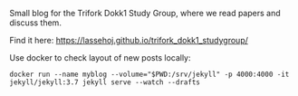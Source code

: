 Small blog for the Trifork Dokk1 Study Group, where we read papers and discuss them.

Find it here: https://lassehoj.github.io/trifork_dokk1_studygroup/ 

Use docker to check layout of new posts locally:
```
docker run --name myblog --volume="$PWD:/srv/jekyll" -p 4000:4000 -it jekyll/jekyll:3.7 jekyll serve --watch --drafts
```